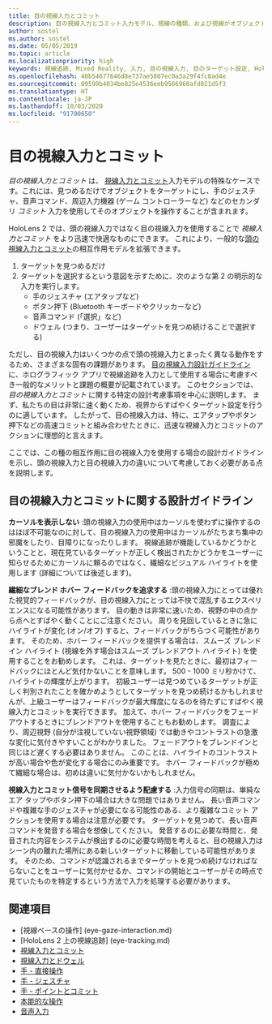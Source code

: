 ```yaml
---
title: 目の視線入力とコミット
description: 目の視線入力とコミット入力モデル、視線の種類、および視線がオブジェクトを単に見るだけの場合のコミットについて説明します。
author: sostel
ms.author: sostel
ms.date: 05/05/2019
ms.topic: article
ms.localizationpriority: high
keywords: 視線追跡, Mixed Reality, 入力, 目の視線入力, 目のターゲット設定, HoloLens 2, 視線に基づく選択
ms.openlocfilehash: 40b54677646d8e737ae5807ec0a3a29f4fc8ad4e
ms.sourcegitcommit: 09599b4034be825e4536eeb9566968afd021d5f3
ms.translationtype: HT
ms.contentlocale: ja-JP
ms.lasthandoff: 10/03/2020
ms.locfileid: "91700650"
---
```

# <a name="eye-gaze-and-commit"></a>目の視線入力とコミット
_目の視線入力とコミット_ は、 [視線入力とコミット](gaze-and-commit.md)入力モデルの特殊なケースです。これには、見つめるだけでオブジェクトをターゲットにし、手のジェスチャ、音声コマンド、周辺入力機器 (ゲーム コントローラーなど) などのセカンダリ _コミット_ 入力を使用してそのオブジェクトを操作することが含まれます。 

HoloLens 2 では、頭の視線入力ではなく目の視線入力を使用することで _視線入力とコミット_ をより迅速で快適なものにできます。 これにより、一般的な[頭の視線入力とコミット](gaze-and-commit.md)の相互作用モデルを拡張できます。 
1. ターゲットを見つめるだけ 
2. ターゲットを選択するという意図を示すために、次のような第 2 の明示的な入力を実行します。  
   - 手のジェスチャ (エアタップなど)
   - ボタン押下 (Bluetooth キーボードやクリッカーなど)
   - 音声コマンド (「選択」など)
   - ドウェル (つまり、ユーザーはターゲットを見つめ続けることで選択する)

ただし、目の視線入力はいくつかの点で頭の視線入力とまったく異なる動作をするため、さまざまな固有の課題があります。 [目の視線入力設計ガイドライン](eye-tracking.md)に、ホログラフィック アプリで視線追跡を入力として使用する場合に考慮すべき一般的なメリットと課題の概要が記載されています。 このセクションでは、 _目の視線入力とコミット_ に関する特定の設計考慮事項を中心に説明します。
まず、私たちの目は非常に速く動くため、視界からすばやくターゲット設定を行うのに適しています。 したがって、目の視線入力は、特に、エアタップやボタン押下などの高速コミットと組み合わせたときに、迅速な視線入力とコミットのアクションに理想的と言えます。
   
ここでは、この種の相互作用に目の視線入力を使用する場合の設計ガイドラインを示し、頭の視線入力と目の視線入力の違いについて考慮しておく必要がある点を説明します。

## <a name="design-guidelines-for-eye-gaze-and-commit"></a>目の視線入力とコミットに関する設計ガイドライン

**カーソルを表示しない** :頭の視線入力の使用中はカーソルを使わずに操作するのはほぼ不可能なのに対して、目の視線入力の使用中はカーソルがたちまち集中の邪魔をしたり、目障りになったりします。 視線追跡が機能しているかどうかということと、現在見ているターゲットが正しく検出されたかどうかをユーザーに知らせるためにカーソルに頼るのではなく、繊細なビジュアル ハイライトを使用します (詳細については後述します)。

**繊細なブレンド ホバー フィードバックを追求する** :頭の視線入力にとっては優れた視覚的フィードバックが、目の視線入力にとっては不快で混乱するエクスペリエンスになる可能性があります。 目の動きは非常に速いため、視野の中の点から点へとすばやく動くことにご注意ください。 周りを見回しているときに急にハイライトが変化 (オン/オフ) すると、フィードバックがちらつく可能性があります。 そのため、ホバー フィードバックを提供する場合は、スムーズ ブレンドイン ハイライト (視線を外す場合はスムーズ ブレンドアウト ハイライト) を使用することをお勧めします。 これは、ターゲットを見たときに、最初はフィードバックにほとんど気付かないことを意味します。 500 - 1000 ミリ秒かけて、ハイライトの輝度が上がります。 初級ユーザーは見つめているターゲットが正しく判別されたことを確かめようとしてターゲットを見つめ続けるかもしれませんが、上級ユーザーはフィードバックが最大輝度になるのを待たずにすばやく視線入力とコミットを実行できます。 加えて、ホバー フィードバックをフェードアウトするときにブレンドアウトを使用することもお勧めします。 調査により、周辺視野 (自分が注視していない視野領域) では動きやコントラストの急激な変化に気付きやすいことがわかりました。
フェードアウトをブレンドインと同じほど遅くする必要はありません。 このことは、ハイライトのコントラストが高い場合や色が変化する場合にのみ重要です。 ホバー フィードバックが極めて繊細な場合は、初めは違いに気付かないかもしれません。

**視線入力とコミット信号を同期させるよう配慮する** :入力信号の同期は、単純なエア タップやボタン押下の場合は大きな問題ではありません。 長い音声コマンドや複雑な手のジェスチャが必要になる可能性のある、より複雑なコミット アクションを使用する場合は注意が必要です。 ターゲットを見つめて、長い音声コマンドを発音する場合を想像してください。 発音するのに必要な時間と、発音された内容をシステムが検出するのに必要な時間を考えると、目の視線入力はシーン内の離れた場所にある新しいターゲットに移動している可能性があります。 そのため、コマンドが認識されるまでターゲットを見つめ続けなければならないことをユーザーに気付かせるか、コマンドの開始とユーザーがその時点で見ていたものを特定するという方法で入力を処理する必要があります。

## <a name="see-also"></a>関連項目
* [視線ベースの操作] (eye-gaze-interaction.md)
* [HoloLens 2 上の視線追跡] (eye-tracking.md)
* [視線入力とコミット](gaze-and-commit.md)
* [視線入力とドウェル](gaze-and-dwell.md)
* [手 - 直接操作](direct-manipulation.md)
* [手 - ジェスチャ](gaze-and-commit.md#composite-gestures)
* [手 - ポイントとコミット](point-and-commit.md)
* [本能的な操作](interaction-fundamentals.md)
* [音声入力](voice-input.md)
